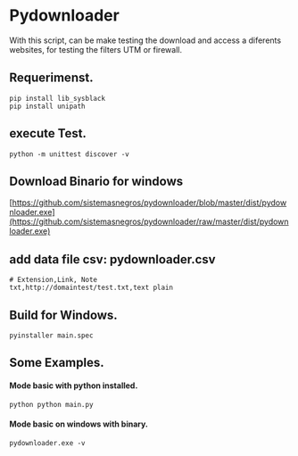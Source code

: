 # Pydownloader 

With this script, can be make testing  the download and access a diferents websites, for testing the filters UTM or firewall.


## Requerimenst.
```
pip install lib_sysblack
pip install unipath
```

## execute Test.
```
python -m unittest discover -v
```

## Download Binario for windows
[https://github.com/sistemasnegros/pydownloader/blob/master/dist/pydownloader.exe](https://github.com/sistemasnegros/pydownloader/raw/master/dist/pydownloader.exe)

## add data file csv: pydownloader.csv
```
# Extension,Link, Note                    
txt,http://domaintest/test.txt,text plain

```
## Build for Windows.
```
pyinstaller main.spec
```

## Some Examples.

#### Mode basic with python installed.
```
python python main.py  
```

#### Mode basic on windows with binary.
```
pydownloader.exe -v 
```

